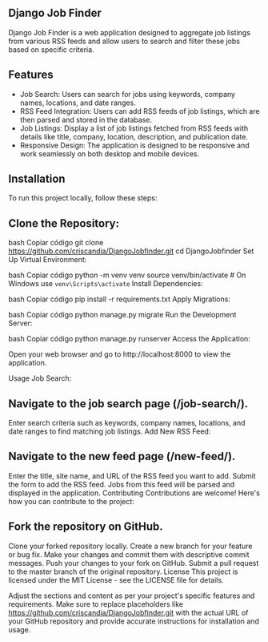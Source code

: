 ## Django Job Finder
Django Job Finder is a web application designed to aggregate job listings from various RSS feeds and allow users to search and filter these jobs based on specific criteria.

## Features
- Job Search: Users can search for jobs using keywords, company names, locations, and date ranges.
- RSS Feed Integration: Users can add RSS feeds of job listings, which are then parsed and stored in the database.
- Job Listings: Display a list of job listings fetched from RSS feeds with details like title, company, location, description, and publication date.
- Responsive Design: The application is designed to be responsive and work seamlessly on both desktop and mobile devices.
## Installation
To run this project locally, follow these steps:

## Clone the Repository:

bash
Copiar código
git clone https://github.com/criscandia/DjangoJobfinder.git
cd DjangoJobfinder
Set Up Virtual Environment:

bash
Copiar código
python -m venv venv
source venv/bin/activate  # On Windows use `venv\Scripts\activate`
Install Dependencies:

bash
Copiar código
pip install -r requirements.txt
Apply Migrations:

bash
Copiar código
python manage.py migrate
Run the Development Server:

bash
Copiar código
python manage.py runserver
Access the Application:

Open your web browser and go to http://localhost:8000 to view the application.

Usage
Job Search:

## Navigate to the job search page (/job-search/).
Enter search criteria such as keywords, company names, locations, and date ranges to find matching job listings.
Add New RSS Feed:

## Navigate to the new feed page (/new-feed/).
Enter the title, site name, and URL of the RSS feed you want to add.
Submit the form to add the RSS feed. Jobs from this feed will be parsed and displayed in the application.
Contributing
Contributions are welcome! Here's how you can contribute to the project:

## Fork the repository on GitHub.
Clone your forked repository locally.
Create a new branch for your feature or bug fix.
Make your changes and commit them with descriptive commit messages.
Push your changes to your fork on GitHub.
Submit a pull request to the master branch of the original repository.
License
This project is licensed under the MIT License - see the LICENSE file for details.

Adjust the sections and content as per your project's specific features and requirements. Make sure to replace placeholders like https://github.com/criscandia/DjangoJobfinder.git with the actual URL of your GitHub repository and provide accurate instructions for installation and usage.
